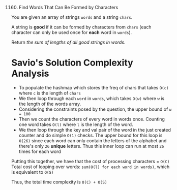 1160. Find Words That Can Be Formed by Characters

You are given an array of strings `words` and a string `chars`.

A string is **good** if it can be formed by characters from `chars` (each character can only be used once for **each** word in `words`).

Return _the sum of lengths of all good strings in words_.

# Savio's Solution Complexity Analysis

- To populate the hashmap which stores the freq of chars that takes `O(c)` where `c` is the length of `chars`
- We then loop through each `word` in `words`, which takes `O(w)` where `w` is the length of the words array.
- Considering the constraints posed by the question, the upper bound of `w = 100`
- Then we count the characters of every word in words once. Counting one word takes `O(l)` where `l` is the length of the word.
- We then loop through the key and val pair of the word in the just created counter and do simple `O(1)` checks. The upper bound for this loop is `O(26)` since each word can only contain the letters of the alphabet and there's only `26` **unique** letters. Thus this inner loop can run at most `26` times for each word

Putting this together, we have that the cost of processing characters = `O(C)`
Total cost of looping over words: `sum(O(l) for each word in words)`, which is equivalent to `O(S)`

Thus, the total time complexity is `O(C) + O(S)`
